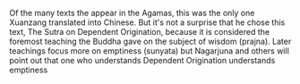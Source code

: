 Of the many texts the appear in the Agamas, this was the only one Xuanzang translated into Chinese. But it's not a surprise that he chose this text, The Sutra on Dependent Origination, because it is considered the foremost teaching the Buddha gave on the subject of wisdom (prajna). Later teachings focus more on emptiness (sunyata) but Nagarjuna and others will point out that one who understands Dependent Origination understands emptiness

